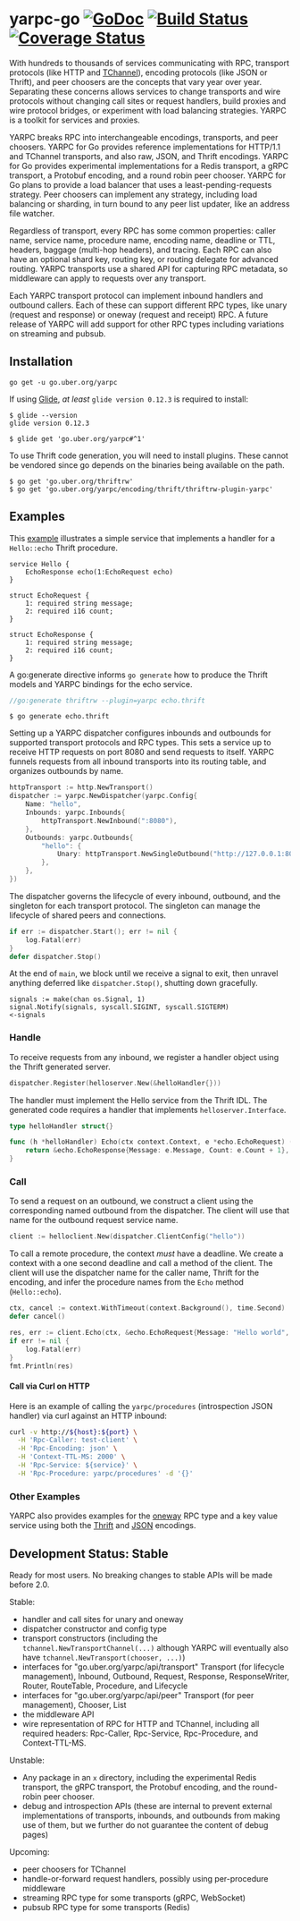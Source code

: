 # yarpc-go [![GoDoc][doc-img]][doc] [![Build Status][ci-img]][ci] [![Coverage Status][cov-img]][cov]

With hundreds to thousands of services communicating with RPC, transport
protocols (like HTTP and [TChannel][]), encoding protocols (like JSON or
Thrift), and peer choosers are the concepts that vary year over year.
Separating these concerns allows services to change transports and wire
protocols without changing call sites or request handlers, build proxies and
wire protocol bridges, or experiment with load balancing strategies.
YARPC is a toolkit for services and proxies.

[TChannel]: https://github.com/uber/tchannel

YARPC breaks RPC into interchangeable encodings, transports, and peer
choosers.
YARPC for Go provides reference implementations for HTTP/1.1 and TChannel
transports, and also raw, JSON, and Thrift encodings.
YARPC for Go provides experimental implementations for a Redis transport, a
gRPC transport, a Protobuf encoding, and a round robin peer chooser.
YARPC for Go plans to provide a load balancer that uses
a least-pending-requests strategy.
Peer choosers can implement any strategy, including load balancing or sharding,
in turn bound to any peer list updater, like an address file watcher.

Regardless of transport, every RPC has some common properties: caller name,
service name, procedure name, encoding name, deadline or TTL, headers, baggage
(multi-hop headers), and tracing.
Each RPC can also have an optional shard key, routing key, or routing delegate
for advanced routing.
YARPC transports use a shared API for capturing RPC metadata, so middleware can
apply to requests over any transport.

Each YARPC transport protocol can implement inbound handlers and outbound
callers. Each of these can support different RPC types, like unary (request and
response) or oneway (request and receipt) RPC. A future release of YARPC will
add support for other RPC types including variations on streaming and pubsub.


## Installation

```
go get -u go.uber.org/yarpc
```

If using [Glide](https://github.com/Masterminds/glide), *at least* `glide
version 0.12.3` is required to install:

```
$ glide --version
glide version 0.12.3

$ glide get 'go.uber.org/yarpc#^1'
```

To use Thrift code generation, you will need to install plugins.
These cannot be vendored since go depends on the binaries being available on
the path.

```
$ go get 'go.uber.org/thriftrw'
$ go get 'go.uber.org/yarpc/encoding/thrift/thriftrw-plugin-yarpc'
```


## Examples

This [example][hello] illustrates a simple service that implements a handler
for a `Hello::echo` Thrift procedure.

```thrift
service Hello {
    EchoResponse echo(1:EchoRequest echo)
}

struct EchoRequest {
    1: required string message;
    2: required i16 count;
}

struct EchoResponse {
    1: required string message;
    2: required i16 count;
}
```

A go:generate directive informs `go generate` how to produce the Thrift models
and YARPC bindings for the echo service.

```go
//go:generate thriftrw --plugin=yarpc echo.thrift
```

```
$ go generate echo.thrift
```

Setting up a YARPC dispatcher configures inbounds and outbounds for supported
transport protocols and RPC types.
This sets a service up to receive HTTP requests on port 8080 and send requests
to itself.
YARPC funnels requests from all inbound transports into its routing table, and
organizes outbounds by name.

```go
httpTransport := http.NewTransport()
dispatcher := yarpc.NewDispatcher(yarpc.Config{
    Name: "hello",
    Inbounds: yarpc.Inbounds{
        httpTransport.NewInbound(":8080"),
    },
    Outbounds: yarpc.Outbounds{
        "hello": {
            Unary: httpTransport.NewSingleOutbound("http://127.0.0.1:8080"),
        },
    },
})
```

The dispatcher governs the lifecycle of every inbound, outbound, and the
singleton for each transport protocol.
The singleton can manage the lifecycle of shared peers and connections.

```go
if err := dispatcher.Start(); err != nil {
    log.Fatal(err)
}
defer dispatcher.Stop()
```

At the end of `main`, we block until we receive a signal to exit, then unravel
anything deferred like `dispatcher.Stop()`, shutting down gracefully.

```
signals := make(chan os.Signal, 1)
signal.Notify(signals, syscall.SIGINT, syscall.SIGTERM)
<-signals
```

### Handle

To receive requests from any inbound, we register a handler object using the
Thrift generated server.

```go
dispatcher.Register(helloserver.New(&helloHandler{}))
```

The handler must implement the Hello service from the Thrift IDL.
The generated code requires a handler that implements `helloserver.Interface`.

```go
type helloHandler struct{}

func (h *helloHandler) Echo(ctx context.Context, e *echo.EchoRequest) (*echo.EchoResponse, error) {
	return &echo.EchoResponse{Message: e.Message, Count: e.Count + 1}, nil
}
```

### Call

To send a request on an outbound, we construct a client using the corresponding
named outbound from the dispatcher.
The client will use that name for the outbound request service name.

```go
client := helloclient.New(dispatcher.ClientConfig("hello"))
```

To call a remote procedure, the context *must* have a deadline.
We create a context with a one second deadline and call a method of the client.
The client will use the dispatcher name for the caller name, Thrift for the
encoding, and infer the procedure names from the `Echo` method (`Hello::echo`).

```go
ctx, cancel := context.WithTimeout(context.Background(), time.Second)
defer cancel()

res, err := client.Echo(ctx, &echo.EchoRequest{Message: "Hello world", Count: 1})
if err != nil {
    log.Fatal(err)
}
fmt.Println(res)
```

#### Call via Curl on HTTP

Here is an example of calling the `yarpc/procedures` (introspection JSON handler) via curl against an HTTP inbound:

```sh
curl -v http://${host}:${port} \
  -H 'Rpc-Caller: test-client' \
  -H 'Rpc-Encoding: json' \
  -H 'Context-TTL-MS: 2000' \
  -H 'Rpc-Service: ${service}' \
  -H 'Rpc-Procedure: yarpc/procedures' -d '{}'
```

### Other Examples

YARPC also provides examples for the [oneway][] RPC type and a key value
service using both the [Thrift][thrift-keyvalue] and [JSON][json-keyvalue]
encodings.

[hello]: https://github.com/yarpc/yarpc-go/tree/master/internal/examples/thrift-hello
[oneway]: https://github.com/yarpc/yarpc-go/tree/master/internal/examples/thrift-oneway
[thrift-keyvalue]: https://github.com/yarpc/yarpc-go/tree/master/internal/examples/thrift-keyvalue
[json-keyvalue]: https://github.com/yarpc/yarpc-go/tree/master/internal/examples/json-keyvalue

<!--
TODO
- headers
- tracing
- baggage
- middleware
- oneway
- custom encoding
- custom transport
- routing key
- routing delegate (route by tenancy baggage)
- handle-or-forward (route by shard key)
- transport bridge (http to tchannel)
- custom peer chooser-list (sharding)
- custom peer chooser-list (round robin for example)
- custom peer list updater (dns srv records)
-->

## Development Status: Stable

Ready for most users. No breaking changes to stable APIs will be made before
2.0.

Stable:
- handler and call sites for unary and oneway
- dispatcher constructor and config type
- transport constructors (including the `tchannel.NewTransportChannel(...)`
  although YARPC will eventually also have `tchannel.NewTransport(chooser,
  ...)`)
- interfaces for "go.uber.org/yarpc/api/transport" Transport (for lifecycle
  management), Inbound, Outbound, Request, Response, ResponseWriter, Router,
  RouteTable, Procedure, and Lifecycle
- interfaces for "go.uber.org/yarpc/api/peer" Transport (for peer management),
  Chooser, List
- the middleware API
- wire representation of RPC for HTTP and TChannel, including all required
  headers: Rpc-Caller, Rpc-Service, Rpc-Procedure, and Context-TTL-MS.

Unstable:
- Any package in an `x` directory, including the experimental Redis transport,
  the gRPC transport, the Protobuf encoding, and the round-robin peer chooser.
- debug and introspection APIs (these are internal to prevent external
  implementations of transports, inbounds, and outbounds from making use of
  them, but we further do not guarantee the content of debug pages)

Upcoming:
- peer choosers for TChannel
- handle-or-forward request handlers, possibly using per-procedure middleware
- streaming RPC type for some transports (gRPC, WebSocket)
- pubsub RPC type for some transports (Redis)

[doc-img]: https://godoc.org/go.uber.org/yarpc?status.svg
[doc]: https://godoc.org/go.uber.org/yarpc
[ci-img]: https://travis-ci.org/yarpc/yarpc-go.svg?branch=master
[cov-img]: https://coveralls.io/repos/github/yarpc/yarpc-go/badge.svg?branch=master
[ci]: https://travis-ci.org/yarpc/yarpc-go
[cov]: https://coveralls.io/github/yarpc/yarpc-go?branch=master
